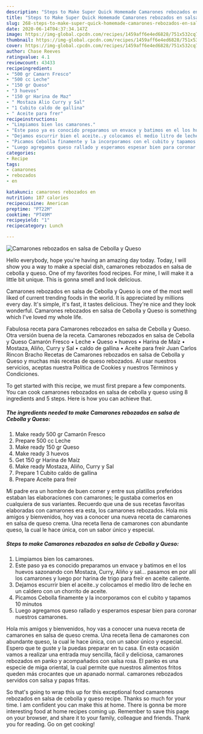 ```yaml
---
description: "Steps to Make Super Quick Homemade Camarones rebozados en salsa de Cebolla y Queso"
title: "Steps to Make Super Quick Homemade Camarones rebozados en salsa de Cebolla y Queso"
slug: 268-steps-to-make-super-quick-homemade-camarones-rebozados-en-salsa-de-cebolla-y-queso
date: 2020-06-14T04:37:34.147Z
image: https://img-global.cpcdn.com/recipes/1459aff6e4ed6828/751x532cq70/camarones-rebozados-en-salsa-de-cebolla-y-queso-foto-principal.jpg
thumbnail: https://img-global.cpcdn.com/recipes/1459aff6e4ed6828/751x532cq70/camarones-rebozados-en-salsa-de-cebolla-y-queso-foto-principal.jpg
cover: https://img-global.cpcdn.com/recipes/1459aff6e4ed6828/751x532cq70/camarones-rebozados-en-salsa-de-cebolla-y-queso-foto-principal.jpg
author: Chase Reeves
ratingvalue: 4.1
reviewcount: 43433
recipeingredient:
- "500 gr Camarn Fresco"
- "500 cc Leche"
- "150 gr Queso"
- "3 huevos"
- "150 gr Harina de Maz"
- " Mostaza Alio Curry y Sal"
- "1 Cubito caldo de gallina"
- " Aceite para frer"
recipeinstructions:
- "Limpiamos bien los camarones."
- "Este paso ya es conocido preparamos un envace y batimos en el los huevos sazonando con Mostaza, Curry, Aliño y sal... pasamos en por allí los camarones y luego por harina de trigo para freír en aceite caliente."
- "Dejamos escurrir bien el aceite..y colocamos el medio litro de leche en un caldero con un chorrito de aceite."
- "Picamos Cebolla finamente y la incorporamos con el cubito y tapamos 10 minutos"
- "Luego agregamos queso rallado y esperamos espesar bien para coronar nuestros camarones."
categories:
- Recipe
tags:
- camarones
- rebozados
- en

katakunci: camarones rebozados en 
nutrition: 187 calories
recipecuisine: American
preptime: "PT22M"
cooktime: "PT49M"
recipeyield: "1"
recipecategory: Lunch

---
```



![Camarones rebozados en salsa de Cebolla y Queso](https://img-global.cpcdn.com/recipes/1459aff6e4ed6828/751x532cq70/camarones-rebozados-en-salsa-de-cebolla-y-queso-foto-principal.jpg)

Hello everybody, hope you're having an amazing day today. Today, I will show you a way to make a special dish, camarones rebozados en salsa de cebolla y queso. One of my favorites food recipes. For mine, I will make it a little bit unique. This is gonna smell and look delicious.

Camarones rebozados en salsa de Cebolla y Queso is one of the most well liked of current trending foods in the world. It is appreciated by millions every day. It's simple, it's fast, it tastes delicious. They're nice and they look wonderful. Camarones rebozados en salsa de Cebolla y Queso is something which I've loved my whole life.

Fabulosa receta para Camarones rebozados en salsa de Cebolla y Queso. Otra versión buena de la receta. Camarones rebozados en salsa de Cebolla y Queso Camarón Fresco • Leche • Queso • huevos • Harina de Maíz • Mostaza, Aliño, Curry y Sal • caldo de gallina • Aceite para freír Juan Carlos Rincon Bracho Recetas de Camarones rebozados en salsa de Cebolla y Queso y muchas más recetas de queso rebozados. Al usar nuestros servicios, aceptas nuestra Política de Cookies y nuestros Términos y Condiciones.


To get started with this recipe, we must first prepare a few components. You can cook camarones rebozados en salsa de cebolla y queso using 8 ingredients and 5 steps. Here is how you can achieve that.

<!--inarticleads1-->

##### The ingredients needed to make Camarones rebozados en salsa de Cebolla y Queso:

1. Make ready 500 gr Camarón Fresco
1. Prepare 500 cc Leche
1. Make ready 150 gr Queso
1. Make ready 3 huevos
1. Get 150 gr Harina de Maíz
1. Make ready  Mostaza, Aliño, Curry y Sal
1. Prepare 1 Cubito caldo de gallina
1. Prepare  Aceite para freír


Mi padre era un hombre de buen comer y entre sus platillos preferidos estaban las elaboraciones con camarones; le gustaba comerlos en cualquiera de sus variantes. Recuerdo que una de sus recetas favoritas elaboradas con camarones era esta, los camarones rebozados. Hola mis amigos y bienvenidos, hoy vas a conocer una nueva receta de camarones en salsa de queso crema. Una receta llena de camarones con abundante queso, la cual le hace única, con un sabor único y especial. 

<!--inarticleads2-->

##### Steps to make Camarones rebozados en salsa de Cebolla y Queso:

1. Limpiamos bien los camarones.
1. Este paso ya es conocido preparamos un envace y batimos en el los huevos sazonando con Mostaza, Curry, Aliño y sal... pasamos en por allí los camarones y luego por harina de trigo para freír en aceite caliente.
1. Dejamos escurrir bien el aceite..y colocamos el medio litro de leche en un caldero con un chorrito de aceite.
1. Picamos Cebolla finamente y la incorporamos con el cubito y tapamos 10 minutos
1. Luego agregamos queso rallado y esperamos espesar bien para coronar nuestros camarones.


Hola mis amigos y bienvenidos, hoy vas a conocer una nueva receta de camarones en salsa de queso crema. Una receta llena de camarones con abundante queso, la cual le hace única, con un sabor único y especial. Espero que te guste y la puedas preparar en tu casa. En esta ocasión vamos a realizar una entrada muy sencilla, fácil y deliciosa, camarones rebozados en panko y acompañados con salsa rosa. El panko es una especie de miga oriental, la cual permite que nuestros alimentos fritos queden más crocantes que un apanado normal. camarones rebozados servidos con salsa y papas fritas. 

So that's going to wrap this up for this exceptional food camarones rebozados en salsa de cebolla y queso recipe. Thanks so much for your time. I am confident you can make this at home. There is gonna be more interesting food at home recipes coming up. Remember to save this page on your browser, and share it to your family, colleague and friends. Thank you for reading. Go on get cooking!
